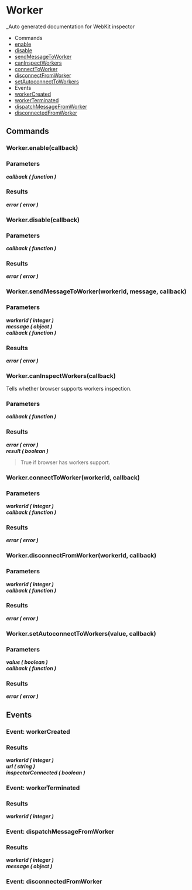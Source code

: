 # Worker

_Auto generated documentation for WebKit inspector

* Commands
 * [enable](#workerenablecallback)
 * [disable](#workerdisablecallback)
 * [sendMessageToWorker](#workersendmessagetoworkerworkerid-message-callback)
 * [canInspectWorkers](#workercaninspectworkerscallback)
 * [connectToWorker](#workerconnecttoworkerworkerid-callback)
 * [disconnectFromWorker](#workerdisconnectfromworkerworkerid-callback)
 * [setAutoconnectToWorkers](#workersetautoconnecttoworkersvalue-callback)
* Events
 * [workerCreated](#event-workercreated)
 * [workerTerminated](#event-workerterminated)
 * [dispatchMessageFromWorker](#event-dispatchmessagefromworker)
 * [disconnectedFromWorker](#event-disconnectedfromworker)


## Commands

### Worker.enable(callback)

### Parameters

_**callback ( function )**_<br>

### Results

_**error ( error )**_<br>


### Worker.disable(callback)

### Parameters

_**callback ( function )**_<br>

### Results

_**error ( error )**_<br>


### Worker.sendMessageToWorker(workerId, message, callback)

### Parameters

_**workerId ( integer )**_<br>
_**message ( object )**_<br>
_**callback ( function )**_<br>

### Results

_**error ( error )**_<br>


### Worker.canInspectWorkers(callback)

Tells whether browser supports workers inspection.

### Parameters

_**callback ( function )**_<br>

### Results

_**error ( error )**_<br>
_**result ( boolean )**_<br>
> True if browser has workers support.



### Worker.connectToWorker(workerId, callback)

### Parameters

_**workerId ( integer )**_<br>
_**callback ( function )**_<br>

### Results

_**error ( error )**_<br>


### Worker.disconnectFromWorker(workerId, callback)

### Parameters

_**workerId ( integer )**_<br>
_**callback ( function )**_<br>

### Results

_**error ( error )**_<br>


### Worker.setAutoconnectToWorkers(value, callback)

### Parameters

_**value ( boolean )**_<br>
_**callback ( function )**_<br>

### Results

_**error ( error )**_<br>


## Events

### Event: workerCreated

### Results

_**workerId ( integer )**_<br>
_**url ( string )**_<br>
_**inspectorConnected ( boolean )**_<br>


### Event: workerTerminated

### Results

_**workerId ( integer )**_<br>


### Event: dispatchMessageFromWorker

### Results

_**workerId ( integer )**_<br>
_**message ( object )**_<br>


### Event: disconnectedFromWorker




